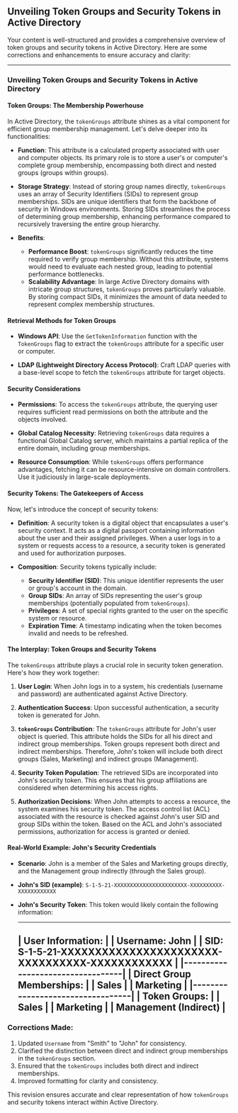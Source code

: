 ## Unveiling Token Groups and Security Tokens in Active Directory
Your content is well-structured and provides a comprehensive overview of token groups and security tokens in Active Directory. Here are some corrections and enhancements to ensure accuracy and clarity:

---

### Unveiling Token Groups and Security Tokens in Active Directory

#### **Token Groups: The Membership Powerhouse**

In Active Directory, the `tokenGroups` attribute shines as a vital component for efficient group membership management. Let's delve deeper into its functionalities:

- **Function**: This attribute is a calculated property associated with user and computer objects. Its primary role is to store a user's or computer's complete group membership, encompassing both direct and nested groups (groups within groups).

- **Storage Strategy**: Instead of storing group names directly, `tokenGroups` uses an array of Security Identifiers (SIDs) to represent group memberships. SIDs are unique identifiers that form the backbone of security in Windows environments. Storing SIDs streamlines the process of determining group membership, enhancing performance compared to recursively traversing the entire group hierarchy.

- **Benefits**:
  - **Performance Boost**: `tokenGroups` significantly reduces the time required to verify group membership. Without this attribute, systems would need to evaluate each nested group, leading to potential performance bottlenecks.
  - **Scalability Advantage**: In large Active Directory domains with intricate group structures, `tokenGroups` proves particularly valuable. By storing compact SIDs, it minimizes the amount of data needed to represent complex membership structures.

#### **Retrieval Methods for Token Groups**

- **Windows API**: Use the `GetTokenInformation` function with the `TokenGroups` flag to extract the `tokenGroups` attribute for a specific user or computer.

- **LDAP (Lightweight Directory Access Protocol)**: Craft LDAP queries with a base-level scope to fetch the `tokenGroups` attribute for target objects.

#### **Security Considerations**

- **Permissions**: To access the `tokenGroups` attribute, the querying user requires sufficient read permissions on both the attribute and the objects involved.

- **Global Catalog Necessity**: Retrieving `tokenGroups` data requires a functional Global Catalog server, which maintains a partial replica of the entire domain, including group memberships.

- **Resource Consumption**: While `tokenGroups` offers performance advantages, fetching it can be resource-intensive on domain controllers. Use it judiciously in large-scale deployments.

#### **Security Tokens: The Gatekeepers of Access**

Now, let's introduce the concept of security tokens:

- **Definition**: A security token is a digital object that encapsulates a user's security context. It acts as a digital passport containing information about the user and their assigned privileges. When a user logs in to a system or requests access to a resource, a security token is generated and used for authorization purposes.

- **Composition**: Security tokens typically include:
  - **Security Identifier (SID)**: This unique identifier represents the user or group's account in the domain.
  - **Group SIDs**: An array of SIDs representing the user's group memberships (potentially populated from `tokenGroups`).
  - **Privileges**: A set of special rights granted to the user on the specific system or resource.
  - **Expiration Time**: A timestamp indicating when the token becomes invalid and needs to be refreshed.

#### **The Interplay: Token Groups and Security Tokens**

The `tokenGroups` attribute plays a crucial role in security token generation. Here's how they work together:

1. **User Login**: When John logs in to a system, his credentials (username and password) are authenticated against Active Directory.

2. **Authentication Success**: Upon successful authentication, a security token is generated for John.

3. **`tokenGroups` Contribution**: The `tokenGroups` attribute for John's user object is queried. This attribute holds the SIDs for all his direct and indirect group memberships. Token groups represent both direct and indirect memberships. Therefore, John's token will include both direct groups (Sales, Marketing) and indirect groups (Management).

4. **Security Token Population**: The retrieved SIDs are incorporated into John's security token. This ensures that his group affiliations are considered when determining his access rights.

5. **Authorization Decisions**: When John attempts to access a resource, the system examines his security token. The access control list (ACL) associated with the resource is checked against John's user SID and group SIDs within the token. Based on the ACL and John's associated permissions, authorization for access is granted or denied.

#### **Real-World Example: John's Security Credentials**

- **Scenario**: John is a member of the Sales and Marketing groups directly, and the Management group indirectly (through the Sales group).

- **John's SID (example)**: `S-1-5-21-XXXXXXXXXXXXXXXXXXXXXXX-XXXXXXXXXX-XXXXXXXXXXXX`

- **John's Security Token**: This token would likely contain the following information:

  ------------------------------------
  | **User Information:**            |
  |   **Username:** John             |
  |   **SID:** S-1-5-21-XXXXXXXXXXXXXXXXXXXXXXX-XXXXXXXXXX-XXXXXXXXXXXX |
  |----------------------------------|
  | **Direct Group Memberships:**    |
  |   Sales                          |
  |   Marketing                      |
  |----------------------------------|
  | **Token Groups:**                |
  |   Sales                          |
  |   Marketing                      |
  |   Management (Indirect)          |
  ------------------------------------

### **Corrections Made:**

1. Updated `Username` from "Smith" to "John" for consistency.
2. Clarified the distinction between direct and indirect group memberships in the `tokenGroups` section.
3. Ensured that the `tokenGroups` includes both direct and indirect memberships.
4. Improved formatting for clarity and consistency.

This revision ensures accurate and clear representation of how `tokenGroups` and security tokens interact within Active Directory.
